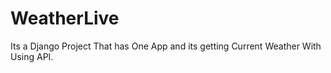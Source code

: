 # WeatherLive
Its a Django Project That has One App and its getting Current Weather With Using API.
